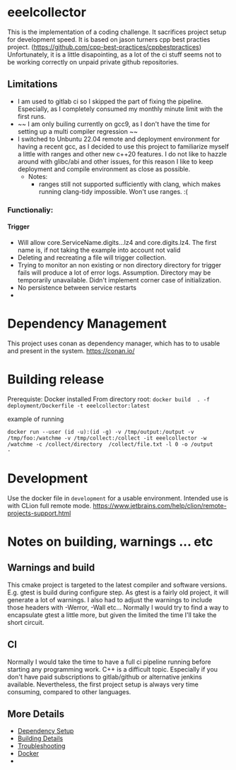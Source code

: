 # eeelcollector
This is the implementation of a coding challenge. It sacrifices project setup for development speed. It is based
on jason turners cpp best practies project. (https://github.com/cpp-best-practices/cppbestpractices) Unfortunately,
it is a little disapointing, as a lot of the ci stuff seems not to be working correctly on unpaid private 
github repositories.

## Limitations 
- I am used to gitlab ci so I skipped the part of fixing the pipeline. Especially, as I completely consumed my monthly minute limit
with the first runs.
- ~~ I am only builing currently on gcc9, as I don't have the time for setting up a multi compiler regression ~~
- I switched to Unbuntu 22.04 remote and deployment environment for having a recent gcc, as I decided to use this project
  to familiarize myself a little with ranges and other new c++20 features. I do not like to hazzle around with glibc/abi and
  other issues, for this reason I like to keep deployment and compile environment as close as possible.
  - Notes:
    - ranges still not supported sufficiently with clang, which makes running clang-tidy impossible. Won't use ranges. :(


### Functionaliy:
#### Trigger
- Will allow core.ServiceName.digits...lz4 and core.digits.lz4. The first name is, if not taking the example into account not valid
- Deleting and recreating a file will trigger collection. 
- Trying to monitor an non existing or non directory directory for trigger fails will produce a lot of error logs. Assumption.
  Directory may be temporarily unavailable. Didn't implement corner case of initialization.
- No persistence between service restarts
- 
# Dependency Management
This project uses conan as dependency manager, which has to to usable and present in the system. 
https://conan.io/

# Building release
Prerequiste: Docker installed
From directory root:
`docker build  . -f deployment/Dockerfile -t eeelcollector:latest`

example of running

```fish
docker run --user (id -u):(id -g) -v /tmp/output:/output -v  /tmp/foo:/watchme -v /tmp/collect:/collect -it eeelcollector -w /watchme -c /collect/directory  /collect/file.txt -l 0 -o /output
- 
```
# Development
Use the docker file in `development` for a usable environment. Intended use is with CLion full remote mode.
https://www.jetbrains.com/help/clion/remote-projects-support.html

# Notes on building, warnings ... etc
## Warnings and build
This cmake project is targeted to the latest compiler and software versions. E.g. gtest is build during configure step. 
As gtest is a fairly old project, it will generate a lot of warnings. 
I also had to adjust the warnings to include those headers with -Werror, -Wall etc...
Normally I would try to find a way to encapsulate gtest a little more, but given the limited the time I'll take the
short circuit.
## CI
Normally I would take the time to have a full ci pipeline running before starting any programming work. C++ is a difficult
topic. Especially if you don't have paid subscriptions to gitlab/github or alternative jenkins available.
Nevertheless, the first project setup is always very time consuming, compared to other languages.
 

## More Details
 * [Dependency Setup](README_dependencies.md)
 * [Building Details](README_building.md)
 * [Troubleshooting](README_troubleshooting.md)
 * [Docker](README_docker.md)
 * 
